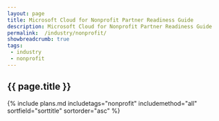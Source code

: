 ```yaml
---
layout: page
title: Microsoft Cloud for Nonprofit Partner Readiness Guide
description: Microsoft Cloud for Nonprofit Partner Readiness Guide
permalink:  /industry/nonprofit/
showbreadcrumb: true
tags:
 - industry
 - nonprofit
---
```


<h2 id="tags-index">{{ page.title }}</h2>

{% include plans.md 
    includetags="nonprofit" includemethod="all" 
    sortfield="sorttitle" sortorder="asc" 
%}
